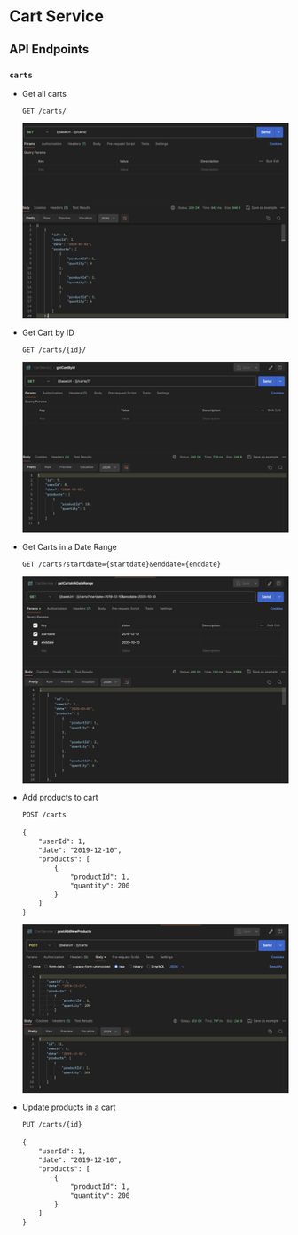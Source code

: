# Cart Service

## API Endpoints

### `carts`
- Get all carts
    ```http
    GET /carts/
    ```
    ![GET carts](.github/assets/image.png)

- Get Cart by ID
    ```http
    GET /carts/{id}/
    ```
    ![GET Cart by ID](.github/assets/image-1.png)
- Get Carts in a Date Range
    ```http
    GET /carts?startdate={startdate}&enddate={enddate}
    ```
    ![GET Carts in a Date Range](.github/assets/image-2.png)
- Add products to cart
    ```http
    POST /carts

    {
        "userId": 1,
        "date": "2019-12-10",
        "products": [
            {
                "productId": 1,
                "quantity": 200
            }
        ]
    }
    ```
    ![POST Products to cart](.github/assets/image-3.png)
- Update products in a cart
    ```http
    PUT /carts/{id}

    {
        "userId": 1,
        "date": "2019-12-10",
        "products": [
            {
                "productId": 1,
                "quantity": 200
            }
        ]
    }
    ```
